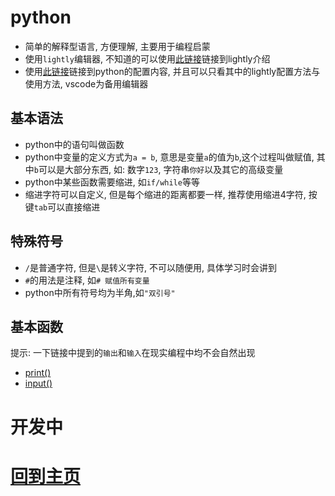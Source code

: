 # python
- 简单的解释型语言, 方便理解, 主要用于编程启蒙
- 使用`lightly`编辑器, 不知道的可以使用[此链接](编辑器/lightly/lightly.md)链接到lightly介绍
- 使用[此链接](python.md)链接到python的配置内容, 并且可以只看其中的lightly配置方法与使用方法, vscode为备用编辑器
## 基本语法
- python中的语句叫做函数
- python中变量的定义方式为`a = b`, 意思是变量`a`的值为`b`,这个过程叫做赋值, 其中`b`可以是大部分东西, 如: 数字`123`, 字符串`你好`以及其它的高级变量
- python中某些函数需要缩进, 如`if/while`等等
- 缩进字符可以自定义, 但是每个缩进的距离都要一样, 推荐使用缩进4字符, 按键`tab`可以直接缩进
## 特殊符号
- `/`是普通字符, 但是`\`是转义字符, 不可以随便用, 具体学习时会讲到
- `#`的用法是注释, 如`# 赋值所有变量`
- python中所有符号均为半角,如`"双引号"`
## 基本函数
提示: 一下链接中提到的`输出`和`输入`在现实编程中均不会自然出现
- [print()](语言/python/python基础函数/print().md)
- [input()](语言/python/python基础函数/input().md)
# 开发中
# [回到主页](index.md)
